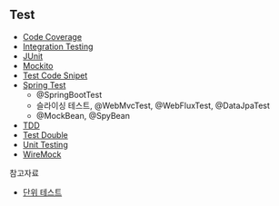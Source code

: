 ##  Test

* [Code Coverage](Code-Coverage/Code-Coverage.md)
* [Integration Testing](Integration-Testing/Integration-Testing.md)
* [JUnit](JUnit/JUnit.md)
* [Mockito](Test/Mockito/Mockito.md)
* [Test Code Snipet](Snipet/Snipet.md)
* [Spring Test](Spring-Test.md)
  * @SpringBootTest
  * 슬라이싱 테스트, @WebMvcTest, @WebFluxTest, @DataJpaTest
  * @MockBean, @SpyBean
* [TDD](TDD/TDD.md)
* [Test Double](Test-Double/Test-Double.md)
* [Unit Testing](Unit-Testing/README.md)
* [WireMock](WireMock/WireMock.md)



참고자료

* [단위 테스트](http://www.kyobobook.co.kr/product/detailViewKor.laf?mallGb=KOR&ejkGb=KOR&barcode=9791161755748)